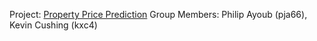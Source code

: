 Project: [Property Price Prediction](https://github.coecis.cornell.edu/kxc4/property-price-prediction)
Group Members: Philip Ayoub (pja66), Kevin Cushing (kxc4)

